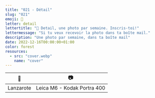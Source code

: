 ```yaml
---
title: "021 - Détail"
slug: "021"
emoji: 👀
letter: detail
lettertitle: "👀 Detail, une photo par semaine. Inscris-toi!"
lettermessage: "Si tu veux recevoir la photo dans ta boîte mail."
description: "Une photo par semaine, dans ta boîte mail"
date: 2022-12-16T00:00:00+01:00
color: forest
resources:
  - src: "cover.webp"
    name: "cover"
---
```


📍 | 📷
---|---
Lanzarote | Leica M6 - Kodak Portra 400

